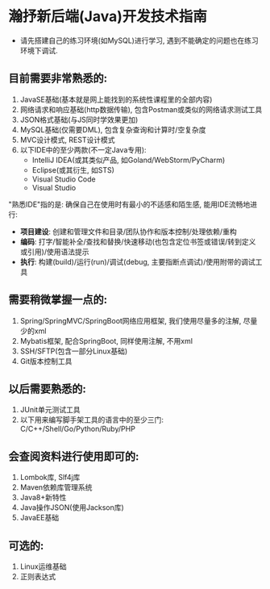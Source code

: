 # 瀚抒新后端\(Java\)开发技术指南

* 请先搭建自己的练习环境\(如MySQL\)进行学习, 遇到不能确定的问题也在练习环境下调试.

## 目前需要非常熟悉的:

1. JavaSE基础\(基本就是网上能找到的系统性课程里的全部内容\)
2. 网络请求和响应基础\(http数据传输\), 包含Postman或类似的网络请求测试工具
3. JSON格式基础\(与JS同时学效果更加\)
4. MySQL基础\(仅需要DML\), 包含复杂查询和计算时/空复杂度
5. MVC设计模式, REST设计模式
6. 以下IDE中的至少两款\(不一定Java专用\):
   * IntelliJ IDEA\(或其类似产品, 如Goland/WebStorm/PyCharm\)
   * Eclipse\(或其衍生, 如STS\)
   * Visual Studio Code
   * Visual Studio

"熟悉IDE"指的是: 确保自己在使用时有最小的不适感和陌生感, 能用IDE流畅地进行:

* **项目建设**: 创建和管理文件和目录/团队协作和版本控制/处理依赖/重构  
* **编码**: 打字/智能补全/查找和替换/快速移动\(也包含定位书签或错误/转到定义或引用\)/使用语法提示  
* **执行**: 构建\(build\)/运行\(run\)/调试\(debug, 主要指断点调试\)/使用附带的调试工具

## 需要稍微掌握一点的:

1. Spring/SpringMVC/SpringBoot网络应用框架, 我们使用尽量多的注解, 尽量少的xml
2. Mybatis框架, 配合SpringBoot, 同样使用注解, 不用xml
3. SSH/SFTP\(包含一部分Linux基础\)
4. Git版本控制工具

## 以后需要熟悉的:

1. JUnit单元测试工具
2. 以下用来编写脚手架工具的语言中的至少三门: C/C++/Shell/Go/Python/Ruby/PHP

## 会查阅资料进行使用即可的:

1. Lombok库, Slf4j库
2. Maven依赖库管理系统
3. Java8+新特性
4. Java操作JSON\(使用Jackson库\)
5. JavaEE基础

## 可选的:

1. Linux运维基础
2. 正则表达式

